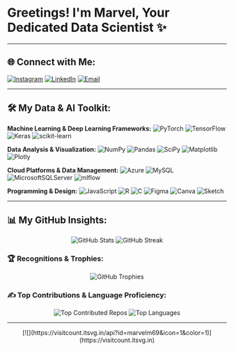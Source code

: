 # Greetings! I'm Marvel, Your Dedicated Data Scientist ✨

---

## 🌐 Connect with Me:
[![Instagram](https://img.shields.io/badge/Instagram-%23E4405F.svg?logo=Instagram&logoColor=white)](https://instagram.com/marvel_m_) 
[![LinkedIn](https://img.shields.io/badge/LinkedIn-%230077B5.svg?logo=linkedin&logoColor=white)](https://linkedin.com/in/marvelmartawidjaja) 
[![Email](https://img.shields.io/badge/Email-D14836?logo=gmail&logoColor=white)](mailto:marvel.m818@gmail.com) 

---

## 🛠️ My Data & AI Toolkit:
**Machine Learning & Deep Learning Frameworks:**
![PyTorch](https://img.shields.io/badge/PyTorch-%23EE4C2C.svg?style=plastic&logo=PyTorch&logoColor=white) 
![TensorFlow](https://img.shields.io/badge/TensorFlow-%23FF6F00.svg?style=plastic&logo=TensorFlow&logoColor=white) 
![Keras](https://img.shields.io/badge/Keras-%23D00000.svg?style=plastic&logo=Keras&logoColor=white) 
![scikit-learn](https://img.shields.io/badge/scikit--learn-%23F7931E.svg?style=plastic&logo=scikit-learn&logoColor=white) 

**Data Analysis & Visualization:**
![NumPy](https://img.shields.io/badge/numpy-%23013243.svg?style=plastic&logo=numpy&logoColor=white) 
![Pandas](https://img.shields.io/badge/pandas-%23150458.svg?style=plastic&logo=pandas&logoColor=white) 
![SciPy](https://img.shields.io/badge/SciPy-%230C55A5.svg?style=plastic&logo=scipy&logoColor=%white) 
![Matplotlib](https://img.shields.io/badge/Matplotlib-%23ffffff.svg?style=plastic&logo=Matplotlib&logoColor=black) 
![Plotly](https://img.shields.io/badge/Plotly-%233F4F75.svg?style=plastic&logo=plotly&logoColor=white) 

**Cloud Platforms & Data Management:**
![Azure](https://img.shields.io/badge/azure-%230072C6.svg?style=plastic&logo=microsoftazure&logoColor=white) 
![MySQL](https://img.shields.io/badge/mysql-4479A1.svg?style=plastic&logo=mysql&logoColor=white) 
![MicrosoftSQLServer](https://img.shields.io/badge/Microsoft%20SQL%20Server-CC2927?style=plastic&logo=microsoft%20sql%20server&logoColor=white)
![mlflow](https://img.shields.io/badge/mlflow-%23d9ead3.svg?style=plastic&logo=numpy&logoColor=blue) 

**Programming & Design:**
![JavaScript](https://img.shields.io/badge/javascript-%23323330.svg?style=plastic&logo=javascript&logoColor=%23F7DF1E) 
![R](https://img.shields.io/badge/r-%23276DC3.svg?style=plastic&logo=r&logoColor=white) 
![C](https://img.shields.io/badge/c-%2300599C.svg?style=plastic&logo=c&logoColor=white)
![Figma](https://img.shields.io/badge/figma-%23F24E1E.svg?style=plastic&logo=figma&logoColor=white) 
![Canva](https://img.shields.io/badge/Canva-%2300C4CC.svg?style=plastic&logo=Canva&logoColor=white) 
![Sketch](https://img.shields.io/badge/Sketch-FFB387?style=plastic&logo=sketch&logoColor=black) 

---

## 📊 My GitHub Insights:
<p align="center">
  <img src="https://github-readme-stats.vercel.app/api?username=marvelm69&theme=dark&hide_border=false&include_all_commits=true&count_private=true" alt="GitHub Stats" />
  <img src="https://nirzak-streak-stats.vercel.app/?user=marvelm69&theme=dark&hide_border=false" alt="GitHub Streak" />
</p>

### 🏆 Recognitions & Trophies:
<p align="center">
  <img src="https://github-profile-trophy.vercel.app/?username=marvelm69&theme=radical&no-frame=false&no-bg=false&margin-w=4" alt="GitHub Trophies" />
</p>

### ✍️ Top Contributions & Language Proficiency:
<p align="center">
  <img src="https://github-contributor-stats.vercel.app/api?username=marvelm69&limit=5&theme=dark&combine_all_yearly_contributions=true" alt="Top Contributed Repos" />
  <img src="https://github-readme-stats.vercel.app/api/top-langs/?username=marvelm69&theme=dark&hide_border=false&include_all_commits=true&count_private=true&layout=compact" alt="Top Languages" />
</p>

---

<p align="center">
  [![](https://visitcount.itsvg.in/api?id=marvelm69&icon=1&color=1)](https://visitcount.itsvg.in)
</p>
